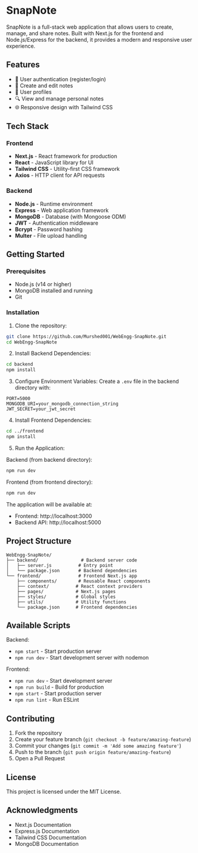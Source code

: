 # SnapNote

SnapNote is a full-stack web application that allows users to create, manage, and share notes. Built with Next.js for the frontend and Node.js/Express for the backend, it provides a modern and responsive user experience.

## Features

- 🔐 User authentication (register/login)
- 📝 Create and edit notes
- 👤 User profiles
- 🔍 View and manage personal notes
- 🌐 Responsive design with Tailwind CSS

## Tech Stack

### Frontend
- **Next.js** - React framework for production
- **React** - JavaScript library for UI
- **Tailwind CSS** - Utility-first CSS framework
- **Axios** - HTTP client for API requests

### Backend
- **Node.js** - Runtime environment
- **Express** - Web application framework
- **MongoDB** - Database (with Mongoose ODM)
- **JWT** - Authentication middleware
- **Bcrypt** - Password hashing
- **Multer** - File upload handling

## Getting Started

### Prerequisites
- Node.js (v14 or higher)
- MongoDB installed and running
- Git

### Installation

1. Clone the repository:
```bash
git clone https://github.com/Murshed001/WebEngg-SnapNote.git
cd WebEngg-SnapNote
```

2. Install Backend Dependencies:
```bash
cd backend
npm install
```

3. Configure Environment Variables:
Create a `.env` file in the backend directory with:
```env
PORT=5000
MONGODB_URI=your_mongodb_connection_string
JWT_SECRET=your_jwt_secret
```

4. Install Frontend Dependencies:
```bash
cd ../frontend
npm install
```

5. Run the Application:

Backend (from backend directory):
```bash
npm run dev
```

Frontend (from frontend directory):
```bash
npm run dev
```

The application will be available at:
- Frontend: http://localhost:3000
- Backend API: http://localhost:5000

## Project Structure

```
WebEngg-SnapNote/
├── backend/                # Backend server code
│   ├── server.js          # Entry point
│   └── package.json       # Backend dependencies
└── frontend/              # Frontend Next.js app
    ├── components/        # Reusable React components
    ├── context/          # React context providers
    ├── pages/            # Next.js pages
    ├── styles/           # Global styles
    ├── utils/            # Utility functions
    └── package.json      # Frontend dependencies
```

## Available Scripts

Backend:
- `npm start` - Start production server
- `npm run dev` - Start development server with nodemon

Frontend:
- `npm run dev` - Start development server
- `npm run build` - Build for production
- `npm start` - Start production server
- `npm run lint` - Run ESLint

## Contributing

1. Fork the repository
2. Create your feature branch (`git checkout -b feature/amazing-feature`)
3. Commit your changes (`git commit -m 'Add some amazing feature'`)
4. Push to the branch (`git push origin feature/amazing-feature`)
5. Open a Pull Request

## License

This project is licensed under the MIT License.

## Acknowledgments

- Next.js Documentation
- Express.js Documentation
- Tailwind CSS Documentation
- MongoDB Documentation
